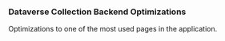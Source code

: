 ### Dataverse Collection Backend Optimizations

Optimizations to one of the most used pages in the application.